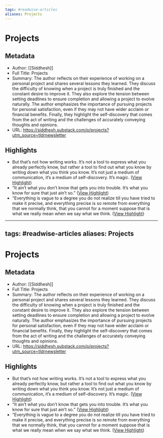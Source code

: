 ```yaml
---
tags: #readwise-articles
aliases: Projects
---
```

# Projects

## Metadata
- Author: [[Siddhesh]]
- Full Title: Projects
- Summary: The author reflects on their experience of working on a personal project and shares several lessons they learned. They discuss the difficulty of knowing when a project is truly finished and the constant desire to improve it. They also explore the tension between setting deadlines to ensure completion and allowing a project to evolve naturally. The author emphasizes the importance of pursuing projects for personal satisfaction, even if they may not have wider acclaim or financial benefits. Finally, they highlight the self-discovery that comes from the act of writing and the challenges of accurately conveying thoughts and opinions.
- URL: https://siddhesh.substack.com/p/projects?utm_source=tldrnewsletter

## Highlights
- But that’s not how writing works. It’s not a tool to express what you already perfectly know, but rather a tool to find out what you know by writing down what you think you know. It’s not just a medium of communication, it’s a medium of self-discovery. It’s magic. ([View Highlight](https://read.readwise.io/read/01hjhdg00hcj9g0jw2xjz8t9he))
- “It ain’t what you don’t know that gets you into trouble. It’s what you know for sure that just ain’t so.” ([View Highlight](https://read.readwise.io/read/01hjhdk6sckycjjv42qx52rkjk))
- “Everything is vague to a degree you do not realize till you have tried to make it precise, and everything precise is so remote from everything that we normally think, that you cannot for a moment suppose that is what we really mean when we say what we think. ([View Highlight](https://read.readwise.io/read/01hjhdktk14jbync68h99g20vq))
---
tags: #readwise-articles
aliases: Projects
---
# Projects

## Metadata
- Author: [[Siddhesh]]
- Full Title: Projects
- Summary: The author reflects on their experience of working on a personal project and shares several lessons they learned. They discuss the difficulty of knowing when a project is truly finished and the constant desire to improve it. They also explore the tension between setting deadlines to ensure completion and allowing a project to evolve naturally. The author emphasizes the importance of pursuing projects for personal satisfaction, even if they may not have wider acclaim or financial benefits. Finally, they highlight the self-discovery that comes from the act of writing and the challenges of accurately conveying thoughts and opinions.
- URL: https://siddhesh.substack.com/p/projects?utm_source=tldrnewsletter

## Highlights
- But that’s not how writing works. It’s not a tool to express what you already perfectly know, but rather a tool to find out what you know by writing down what you think you know. It’s not just a medium of communication, it’s a medium of self-discovery. It’s magic. ([View Highlight](https://read.readwise.io/read/01hjhdg00hcj9g0jw2xjz8t9he))
- “It ain’t what you don’t know that gets you into trouble. It’s what you know for sure that just ain’t so.” ([View Highlight](https://read.readwise.io/read/01hjhdk6sckycjjv42qx52rkjk))
- “Everything is vague to a degree you do not realize till you have tried to make it precise, and everything precise is so remote from everything that we normally think, that you cannot for a moment suppose that is what we really mean when we say what we think. ([View Highlight](https://read.readwise.io/read/01hjhdktk14jbync68h99g20vq))
